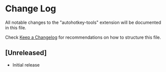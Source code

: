 # Change Log

All notable changes to the "autohotkey-tools" extension will be documented in this file.

Check [Keep a Changelog](http://keepachangelog.com/) for recommendations on how to structure this file.

## [Unreleased]

- Initial release